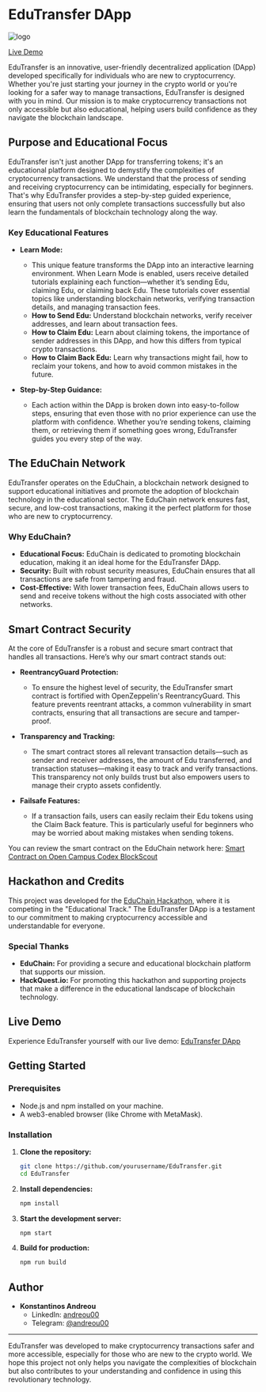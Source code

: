 
# EduTransfer DApp
![logo](https://github.com/user-attachments/assets/34a75939-7640-4eeb-adc6-b507ae55778d)

[Live Demo](https://edutransfer.netlify.app/)

EduTransfer is an innovative, user-friendly decentralized application (DApp) developed specifically for individuals who are new to cryptocurrency. Whether you're just starting your journey in the crypto world or you're looking for a safer way to manage transactions, EduTransfer is designed with you in mind. Our mission is to make cryptocurrency transactions not only accessible but also educational, helping users build confidence as they navigate the blockchain landscape.

## Purpose and Educational Focus

EduTransfer isn't just another DApp for transferring tokens; it's an educational platform designed to demystify the complexities of cryptocurrency transactions. We understand that the process of sending and receiving cryptocurrency can be intimidating, especially for beginners. That's why EduTransfer provides a step-by-step guided experience, ensuring that users not only complete transactions successfully but also learn the fundamentals of blockchain technology along the way.

### Key Educational Features

- **Learn Mode:**
  - This unique feature transforms the DApp into an interactive learning environment. When Learn Mode is enabled, users receive detailed tutorials explaining each function—whether it’s sending Edu, claiming Edu, or claiming back Edu. These tutorials cover essential topics like understanding blockchain networks, verifying transaction details, and managing transaction fees.
  - **How to Send Edu:** Understand blockchain networks, verify receiver addresses, and learn about transaction fees.
  - **How to Claim Edu:** Learn about claiming tokens, the importance of sender addresses in this DApp, and how this differs from typical crypto transactions.
  - **How to Claim Back Edu:** Learn why transactions might fail, how to reclaim your tokens, and how to avoid common mistakes in the future.

- **Step-by-Step Guidance:**
  - Each action within the DApp is broken down into easy-to-follow steps, ensuring that even those with no prior experience can use the platform with confidence. Whether you’re sending tokens, claiming them, or retrieving them if something goes wrong, EduTransfer guides you every step of the way.

## The EduChain Network

EduTransfer operates on the EduChain, a blockchain network designed to support educational initiatives and promote the adoption of blockchain technology in the educational sector. The EduChain network ensures fast, secure, and low-cost transactions, making it the perfect platform for those who are new to cryptocurrency.

### Why EduChain?

- **Educational Focus:** EduChain is dedicated to promoting blockchain education, making it an ideal home for the EduTransfer DApp.
- **Security:** Built with robust security measures, EduChain ensures that all transactions are safe from tampering and fraud.
- **Cost-Effective:** With lower transaction fees, EduChain allows users to send and receive tokens without the high costs associated with other networks.

## Smart Contract Security

At the core of EduTransfer is a robust and secure smart contract that handles all transactions. Here’s why our smart contract stands out:

- **ReentrancyGuard Protection:**
  - To ensure the highest level of security, the EduTransfer smart contract is fortified with OpenZeppelin's ReentrancyGuard. This feature prevents reentrant attacks, a common vulnerability in smart contracts, ensuring that all transactions are secure and tamper-proof.

- **Transparency and Tracking:**
  - The smart contract stores all relevant transaction details—such as sender and receiver addresses, the amount of Edu transferred, and transaction statuses—making it easy to track and verify transactions. This transparency not only builds trust but also empowers users to manage their crypto assets confidently.

- **Failsafe Features:**
  - If a transaction fails, users can easily reclaim their Edu tokens using the Claim Back feature. This is particularly useful for beginners who may be worried about making mistakes when sending tokens.

You can review the smart contract on the EduChain network here: [Smart Contract on Open Campus Codex BlockScout](https://opencampus-codex.blockscout.com/address/0xFEc667D65b61Edc7f664766B50D3aC32420718Eb)

## Hackathon and Credits

This project was developed for the [EduChain Hackathon](https://dorahacks.io/hackathon/educhain/), where it is competing in the "Educational Track." The EduTransfer DApp is a testament to our commitment to making cryptocurrency accessible and understandable for everyone.

### Special Thanks

- **EduChain:** For providing a secure and educational blockchain platform that supports our mission.
- **HackQuest.io:** For promoting this hackathon and supporting projects that make a difference in the educational landscape of blockchain technology.

## Live Demo

Experience EduTransfer yourself with our live demo: [EduTransfer DApp](https://edutransfer.netlify.app/)

## Getting Started

### Prerequisites

- Node.js and npm installed on your machine.
- A web3-enabled browser (like Chrome with MetaMask).

### Installation

1. **Clone the repository:**
   ```bash
   git clone https://github.com/yourusername/EduTransfer.git
   cd EduTransfer
   ```

2. **Install dependencies:**
   ```bash
   npm install
   ```

3. **Start the development server:**
   ```bash
   npm start
   ```

4. **Build for production:**
   ```bash
   npm run build
   ```



## Author

- **Konstantinos Andreou**
  - LinkedIn: [andreou00](https://www.linkedin.com/in/andreou00/)
  - Telegram: [@andreou00](https://t.me/andreou00)

---

EduTransfer was developed to make cryptocurrency transactions safer and more accessible, especially for those who are new to the crypto world. We hope this project not only helps you navigate the complexities of blockchain but also contributes to your understanding and confidence in using this revolutionary technology.
